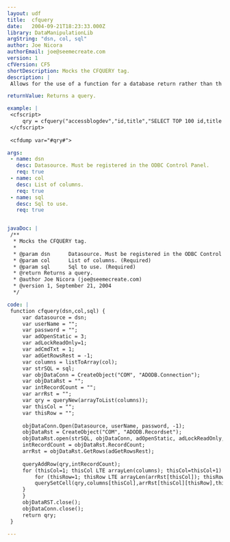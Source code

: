 ```yaml
---
layout: udf
title:  cfquery
date:   2004-09-21T18:23:33.000Z
library: DataManipulationLib
argString: "dsn, col, sql"
author: Joe Nicora
authorEmail: joe@seemecreate.com
version: 1
cfVersion: CF5
shortDescription: Mocks the CFQUERY tag.
description: |
 Allows for the use of a function for a database return rather than th CFQUERY tag.

returnValue: Returns a query.

example: |
 <cfscript>
     qry = cfquery("accessblogdev","id,title","SELECT TOP 100 id,title from tblblogentries");
 </cfscript>
 
 <cfdump var="#qry#">

args:
 - name: dsn
   desc: Datasource. Must be registered in the ODBC Control Panel.
   req: true
 - name: col
   desc: List of columns.
   req: true
 - name: sql
   desc: Sql to use.
   req: true


javaDoc: |
 /**
  * Mocks the CFQUERY tag.
  * 
  * @param dsn      Datasource. Must be registered in the ODBC Control Panel. (Required)
  * @param col      List of columns. (Required)
  * @param sql      Sql to use. (Required)
  * @return Returns a query. 
  * @author Joe Nicora (joe@seemecreate.com) 
  * @version 1, September 21, 2004 
  */

code: |
 function cfquery(dsn,col,sql) {
     var datasource = dsn;    
     var userName = "";
     var password = "";
     var adOpenStatic = 3;
     var adLockReadOnly=1;
     var adCmdTxt = 1;
     var adGetRowsRest = -1;
     var columns = listToArray(col); 
     var strSQL = sql;
     var objDataConn = CreateObject("COM", "ADODB.Connection");
     var objDataRst = "";
     var intRecordCount = "";
     var arrRst = "";
     var qry = queryNew(arrayToList(columns));
     var thisCol = "";
     var thisRow = "";
 
     objDataConn.Open(Datasource, userName, password, -1);
     objDataRst = CreateObject("COM", "ADODB.Recordset");
     objDataRst.open(strSQL, objDataConn, adOpenStatic, adLockReadOnly, adCmdTxt);  
     intRecordCount = objDataRst.RecordCount;
     arrRst = objDataRst.GetRows(adGetRowsRest);
     
     queryAddRow(qry,intRecordCount);
     for (thisCol=1; thisCol LTE arrayLen(columns); thisCol=thisCol+1) {
         for (thisRow=1; thisRow LTE arrayLen(arrRst[thisCol]); thisRow=thisRow+1) {
         querySetCell(qry,columns[thisCol],arrRst[thisCol][thisRow],thisRow);
     }
     }
     objDataRST.close();
     objDataConn.close();
     return qry;
 }

---
```


